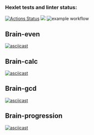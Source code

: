 ### Hexlet tests and linter status:

[![Actions Status](https://github.com/pavel-likharev/frontend-project-lvl1/workflows/hexlet-check/badge.svg)](https://github.com/pavel-likharev/frontend-project-lvl1/actions)
<a href="https://codeclimate.com/github/pavel-likharev/frontend-project-lvl1/maintainability"><img src="https://api.codeclimate.com/v1/badges/a99a88d28ad37a79dbf6/maintainability" /></a>
![example workflow](https://github.com/pavel-likharev/frontend-project-lvl1/actions/workflows/eslint.yml/badge.svg)

## Brain-even

[![asciicast](https://asciinema.org/a/J8F7PasbBHSwgQnyijRIr2YFE.svg)](https://asciinema.org/a/J8F7PasbBHSwgQnyijRIr2YFE)

## Brain-calc

[![asciicast](https://asciinema.org/a/3mumhEbZMZANwQfDXrEQ13IB7.svg)](https://asciinema.org/a/3mumhEbZMZANwQfDXrEQ13IB7)

## Brain-gcd

[![asciicast](https://asciinema.org/a/wrlIRjLrWHlXXKcO0i7ze3gHf.svg)](https://asciinema.org/a/wrlIRjLrWHlXXKcO0i7ze3gHf)

## Brain-progression

[![asciicast](https://asciinema.org/a/Pi6xFaSKd14dFvmG4ZQFv0tj7.svg)](https://asciinema.org/a/Pi6xFaSKd14dFvmG4ZQFv0tj7)
